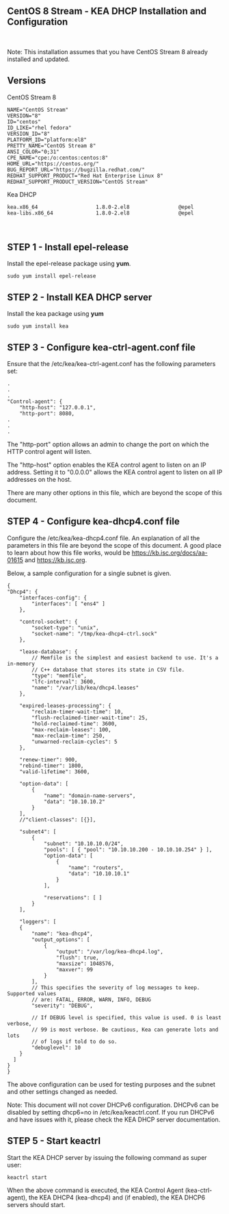**CentOS 8 Stream - KEA DHCP Installation and Configuration**
-

<br />

Note: This installation assumes that you have CentOS Stream 8 already installed 
and updated. 

**Versions**
-

CentOS Stream 8
```
NAME="CentOS Stream"
VERSION="8"
ID="centos"
ID_LIKE="rhel fedora"
VERSION_ID="8"
PLATFORM_ID="platform:el8"
PRETTY_NAME="CentOS Stream 8"
ANSI_COLOR="0;31"
CPE_NAME="cpe:/o:centos:centos:8"
HOME_URL="https://centos.org/"
BUG_REPORT_URL="https://bugzilla.redhat.com/"
REDHAT_SUPPORT_PRODUCT="Red Hat Enterprise Linux 8"
REDHAT_SUPPORT_PRODUCT_VERSION="CentOS Stream"
```

Kea DHCP
```
kea.x86_64                   1.8.0-2.el8                @epel     
kea-libs.x86_64              1.8.0-2.el8                @epel  
```

<br />


**STEP 1 - Install epel-release**
-

Install the epel-release package using **yum**.

```
sudo yum install epel-release
```

**STEP 2 - Install KEA DHCP server**
-

Install the kea package using **yum**

```
sudo yum install kea
```

**STEP 3 - Configure kea-ctrl-agent.conf file**
-

Ensure that the /etc/kea/kea-ctrl-agent.conf has the following parameters set:

```
.
.
.
"Control-agent": {
    "http-host": "127.0.0.1",
    "http-port": 8080,
.
.
.
```

The "http-port" option allows an admin to change the port on which the HTTP 
control agent will listen. 

The "http-host" option enables the KEA control agent to listen on an IP address.
Setting it to "0.0.0.0" allows the KEA control agent to listen on all IP 
addresses on the host.

There are many other options in this file, which are beyond the scope of this
document.

**STEP 4 - Configure kea-dhcp4.conf file**
-

Configure the /etc/kea/kea-dhcp4.conf file. An explanation of all the parameters
in this file are beyond the scope of this document. A good place to learn about
how this file works, would be https://kb.isc.org/docs/aa-01615 and 
https://kb.isc.org. 

Below, a sample configuration for a single subnet is given. 

```
{
"Dhcp4": {
    "interfaces-config": {
        "interfaces": [ "ens4" ]
    },

    "control-socket": {
        "socket-type": "unix",
        "socket-name": "/tmp/kea-dhcp4-ctrl.sock"
    },

    "lease-database": {
        // Memfile is the simplest and easiest backend to use. It's a in-memory
        // C++ database that stores its state in CSV file.
        "type": "memfile",
        "lfc-interval": 3600,
        "name": "/var/lib/kea/dhcp4.leases"
    },

    "expired-leases-processing": {
        "reclaim-timer-wait-time": 10,
        "flush-reclaimed-timer-wait-time": 25,
        "hold-reclaimed-time": 3600,
        "max-reclaim-leases": 100,
        "max-reclaim-time": 250,
        "unwarned-reclaim-cycles": 5
    },

    "renew-timer": 900,
    "rebind-timer": 1800,
    "valid-lifetime": 3600,

    "option-data": [
        {
            "name": "domain-name-servers",
            "data": "10.10.10.2"
        }
    ],
    //"client-classes": [{}],

    "subnet4": [
        {
            "subnet": "10.10.10.0/24",
            "pools": [ { "pool": "10.10.10.200 - 10.10.10.254" } ],
            "option-data": [
                {
                    "name": "routers",
                    "data": "10.10.10.1"
                }
            ],

            "reservations": [ ]
        }
    ],

    "loggers": [
    {
        "name": "kea-dhcp4",
        "output_options": [
            {
                "output": "/var/log/kea-dhcp4.log",
                "flush": true,
                "maxsize": 1048576,
                "maxver": 99
            }
        ],
        // This specifies the severity of log messages to keep. Supported values
        // are: FATAL, ERROR, WARN, INFO, DEBUG
        "severity": "DEBUG",

        // If DEBUG level is specified, this value is used. 0 is least verbose,
        // 99 is most verbose. Be cautious, Kea can generate lots and lots
        // of logs if told to do so.
        "debuglevel": 10 
    }
  ]
}
}
```

The above configuration can be used for testing purposes and the subnet and 
other settings changed as needed.

Note: This document will not cover DHCPv6 configuration. DHCPv6 can be disabled
by setting dhcp6=no in /etc/kea/keactrl.conf. If you run DHCPv6 and have issues
with it, please check the KEA DHCP server documentation.

**STEP 5 - Start keactrl**
-

Start the KEA DHCP server by issuing the following command as super user:

```
keactrl start
````

When the above command is executed, the KEA Control Agent (kea-ctrl-agent), the
KEA DHCP4 (kea-dhcp4) and (if enabled), the KEA DHCP6 servers should start.